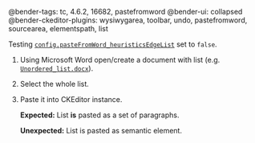 @bender-tags: tc, 4.6.2, 16682, pastefromword
@bender-ui: collapsed
@bender-ckeditor-plugins: wysiwygarea, toolbar, undo, pastefromword, sourcearea, elementspath, list

Testing [`config.pasteFromWord_heuristicsEdgeList`](http://docs.ckeditor.com/#!/api/CKEDITOR.config-cfg-pasteFromWord_heuristicsEdgeList) set to `false`.

1. Using Microsoft Word open/create a document with list (e.g. [`Unordered_list.docx`](https://github.com/ckeditor/ckeditor-dev/blob/master/tests/plugins/pastefromword/generated/_fixtures/Unordered_list/Unordered_list.docx)).
1. Select the whole list.
1. Paste it into CKEditor instance.

	**Expected:** List **is** pasted as a set of paragraphs.

	**Unexpected:** List is pasted as semantic element.